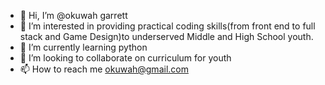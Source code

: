 - 👋 Hi, I’m @okuwah garrett
- 👀 I’m interested in providing practical coding skills(from front end to full stack and Game Design)to underserved Middle and High School youth. 
- 🌱 I’m currently learning python
- 💞️ I’m looking to collaborate on curriculum for youth
- 📫 How to reach me okuwah@gmail.com

<!---
okuwah/okuwah is a ✨ special ✨ repository because its `README.md` (this file) appears on your GitHub profile.
You can click the Preview link to take a look at your changes.
--->
